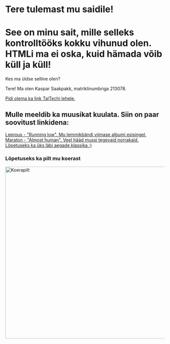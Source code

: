 <!DOCSTYLE html>
<html>
<head>
  <h1>
    Tere tulemast mu saidile!
  </h1>
</head>

<body>
  <h1>
    See on minu sait, mille selleks kontrolltööks kokku vihunud olen. HTMLi ma ei oska, kuid hämada võib küll ja küll!
  </h1>
  <p>
    Kes ma üldse selline olen? 
  </p>
  <p>
    Tere! Ma olen Kaspar Saakpakk, matriklinumbriga 213078.
  </p>
  <a href="https://taltech.ee/">Pidi olema ka link TalTechi lehele. </a><br>
  <h2>
    Mulle meeldib ka muusikat kuulata. Siin on paar soovitust linkidena:
    </h2>
  <a href="https://www.youtube.com/watch?v=QKmaG5f9Zsg">Leprous - "Running low". Mu lemmikbändi viimase albumi esisingel. </a><br>
  <a href="https://www.youtube.com/watch?v=JKTnQLFCOGg">Maraton - "Almost human". Veel hääd mussi tegevaid norrakaid. </a><br>
  <a href="https://www.youtube.com/watch?v=dQw4w9WgXcQ">Lõpetuseks ka üks läbi aegade klassika :)</a><br>
  <h3>
    Lõpetuseks ka pilt mu koerast
  </h3>
  <img src="https://prnt.sc/1w1fpz1" alt="Koerapilt" width="543" height="543">
  </body>
  
